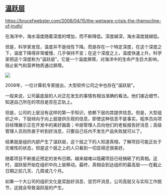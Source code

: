 ## [温跃层](https://robm.me.uk/2021/04/thermocline-of-truth/)

https://brucefwebster.com/2008/04/15/the-wetware-crisis-the-themocline-of-truth/

在海洋中，海水温度随着深度的增加，而不断降低。深度越深，海水温度就越低。

但是，科学家发现，温度并不是线性下降。而是存在一个特定深度，在这个深度之下，温度下降得非常缓慢，几乎保持不变；在这个深度之上，温度快速上升。科学家把这个深度称为“温跃层”，它是一个温度屏障，对海洋中的生命产生巨大影响，阻止氧气和营养物质通过屏障。

![](https://cdn.beekka.com/blogimg/asset/202108/bg2021080909.jpg)

2008年，一位计算机专家提出，大型软件公司之中也存在“温跃层”。

一般来说，公司最底层的人对正在发生的事情有相当准确的看法。他们接近细节，知道自己所在的项目是否在正轨上。

但是，公司的上层没有这样的第一手知识，依赖下层向其提供信息。但是，大型组织之中，下层倾向于向上层提供乐观的信息，即使这种信息不是事实。程序员向项目经理展示正在开发中的美好画面；中层管理人员向他们的老板报告好消息；高级管理人员则热衷于听到好消息，只要自己任内不发生产品失败就可以了。

结果就是组织内部产生了温跃层，这个层之下的人知道真相，了解项目可能正处于灾难性的状态，但是这个层之上的人只看到一切显得还很美好。

随着项目不断接近预定的发布日期，越来越难以隐藏项目已经搞砸了的真相。这时，温跃层开始在组织中向上层移动。最终，真相会到达组织的最高层——在截止日期之前几天、几周或几个月。

如果一个大公司的组织文化是奖励好消息、惩罚坏消息，公司高层又与实际工作脱节，这就会导致温跃层的产生。
 
